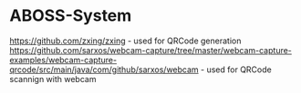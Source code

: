 # ABOSS-System
https://github.com/zxing/zxing - used for QRCode generation
https://github.com/sarxos/webcam-capture/tree/master/webcam-capture-examples/webcam-capture-qrcode/src/main/java/com/github/sarxos/webcam - used for QRCode scannign with webcam
